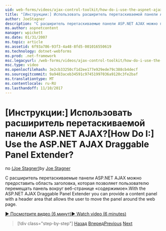 ```yaml
---
uid: web-forms/videos/ajax-control-toolkit/how-do-i-use-the-aspnet-ajax-draggable-panel-extender
title: "[Инструкции:] Использовать расширитель перетаскиваемой панели ASP.NET AJAX? | Документы Майкрософт"
author: JoeStagner
description: "С расширитель перетаскиваемые панели ASP.NET AJAX можно предоставить область заголовка, которая позволяет пользователю перемещать панель вокруг веб-странице «содержимое»."
ms.author: aspnetcontent
manager: wpickett
ms.date: 01/31/2007
ms.topic: article
ms.assetid: 6f93a786-93f3-4a48-8fd5-001016550619
ms.technology: dotnet-webforms
ms.prod: .net-framework
msc.legacyurl: /web-forms/videos/ajax-control-toolkit/how-do-i-use-the-aspnet-ajax-draggable-panel-extender
msc.type: video
ms.openlocfilehash: 3e2cb33250cf1d2ee177e929ede79c388cb4decf
ms.sourcegitcommit: 9a9483aceb34591c97451997036a9120c3fe2baf
ms.translationtype: MT
ms.contentlocale: ru-RU
ms.lasthandoff: 11/10/2017
---
```

<a name="how-do-i-use-the-aspnet-ajax-draggable-panel-extender"></a><span data-ttu-id="9e4c1-104">[Инструкции:] Использовать расширитель перетаскиваемой панели ASP.NET AJAX?</span><span class="sxs-lookup"><span data-stu-id="9e4c1-104">[How Do I:] Use the ASP.NET AJAX Draggable Panel Extender?</span></span>
====================
<span data-ttu-id="9e4c1-105">по [(Joe Stagner)](https://github.com/JoeStagner)</span><span class="sxs-lookup"><span data-stu-id="9e4c1-105">by [Joe Stagner](https://github.com/JoeStagner)</span></span>

<span data-ttu-id="9e4c1-106">С расширитель перетаскиваемые панели ASP.NET AJAX можно предоставить область заголовка, которая позволяет пользователю перемещать панель вокруг веб-странице «содержимое».</span><span class="sxs-lookup"><span data-stu-id="9e4c1-106">With the ASP.NET AJAX Draggable Panel Extender you can provide a content panel with a header area that allows the user to move the panel around the web page.</span></span>

[<span data-ttu-id="9e4c1-107">&#9654; Посмотрите видео (6 минут)</span><span class="sxs-lookup"><span data-stu-id="9e4c1-107">&#9654; Watch video (6 minutes)</span></span>](https://channel9.msdn.com/Blogs/ASP-NET-Site-Videos/how-do-i-use-the-aspnet-ajax-draggable-panel-extender)

>[!div class="step-by-step"]
<span data-ttu-id="9e4c1-108">[Назад](how-do-i-use-the-aspnet-ajax-collapsable-panel-extender.md)
[Вперед](how-do-i-use-the-aspnet-ajax-dynamicpopulate-extender.md)</span><span class="sxs-lookup"><span data-stu-id="9e4c1-108">[Previous](how-do-i-use-the-aspnet-ajax-collapsable-panel-extender.md)
[Next](how-do-i-use-the-aspnet-ajax-dynamicpopulate-extender.md)</span></span>
